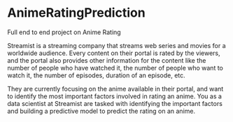 # AnimeRatingPrediction
Full end to end project on Anime Rating


Streamist is a streaming company that streams web series and movies for a worldwide audience. Every content on their portal is rated by the viewers, and the portal also provides other information for the content like the number of people who have watched it, the number of people who want to watch it, the number of episodes, duration of an episode, etc.

They are currently focusing on the anime available in their portal, and want to identify the most important factors involved in rating an anime. You as a data scientist at Streamist are tasked with identifying the important factors and building a predictive model to predict the rating on an anime.

